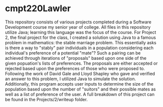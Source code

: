 # cmpt220Lawler

This repository consists of various projects completed during 
a Software Development course my senior year of college. All files in this 
repository utilize Java; learning this language was the focus of the course.
For Project 2, the final project for the class, I created a solution
using Java to a famous problem in mathematics: the stable marriage problem.
This essentially asks is there a way to "stably" pair individuals in a 
population considering each individual's preference of a potential "mate"? 
Such a pairing can be achieved through iterations of "proposals" based 
upon one side of the given popuation's lists of preferences. The proposals are 
either accepted or rejected based upon the preferences of those who were 
proposed to. Following the work of David Gale and Lloyd Shapley who gave and 
verified an answer to this problem, I utilized Java to simulate the solution. 
Additionally, this program accepts user inputs to determine the size of the 
population based upon the number of "suitors" and their possible mates as well 
as a list of preference of the user. A full breakdown of this project can be 
found in the Projects/2/writeup folder.
